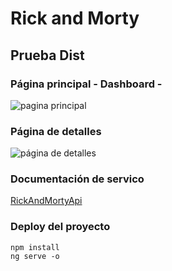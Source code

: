 # Rick and Morty
## Prueba Dist

### Página principal - Dashboard -
![pagina principal](https://i.imgur.com/STkNDc3.png)

### Página de detalles
![página de detalles](https://i.imgur.com/0iEvqaW.png)

### Documentación de servico
[RickAndMortyApi](https://rickandmortyapi.com/documentation/)

### Deploy del proyecto
```
npm install
ng serve -o
```


